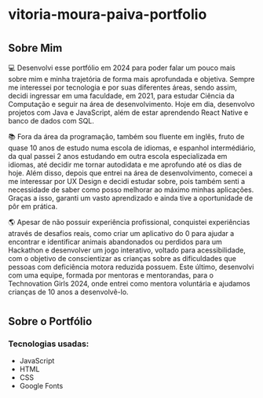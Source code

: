 # vitoria-moura-paiva-portfolio

#

## Sobre Mim

 <p> 💻 Desenvolvi esse portfólio em 2024 para poder falar um pouco mais sobre mim e minha trajetória de forma mais aprofundada e objetiva.
 Sempre me interessei por tecnologia e por suas diferentes áreas, sendo assim, decidi ingressar em uma faculdade, em 2021, para estudar Ciência da Computação e seguir na área de desenvolvimento. Hoje em dia, desenvolvo projetos com Java e JavaScript, além de estar aprendendo React Native e banco de dados com SQL.</p>
 
 <p> 📚 Fora da área da programação, também sou fluente em inglês, fruto de quase 10 anos de estudo numa escola de idiomas, e espanhol intermédiário, da qual passei 2 anos estudando em outra escola especializada em idiomas, até decidir me tornar autodidata e me aprofundo até os dias de hoje. Além disso, depois que entrei na área de desenvolvimento, comecei a me interessar por UX Design e decidi estudar sobre, pois também senti a necessidade de saber como posso melhorar ao máximo minhas aplicações. Graças a isso, garanti um vasto aprendizado e ainda tive a oportunidade de pôr em prática. </p>

 <p> 🌎 Apesar de não possuir experiência profissional, conquistei experiências através de desafios reais, como criar um aplicativo do 0 para ajudar a encontrar e identificar animais abandonados ou perdidos para um Hackathon e desenvolver um jogo interativo, voltado para acessibilidade, com o objetivo de conscientizar as crianças sobre as dificuldades que pessoas com deficiência motora reduzida possuem. Este último, desenvolvi com uma equipe, formada por mentoras e mentorandas, para o Technovation Girls 2024, onde entrei como mentora voluntária e ajudamos crianças de 10 anos a desenvolvê-lo.</p>

#

## Sobre o Portfólio

### Tecnologias usadas:
- JavaScript
- HTML
- CSS
- Google Fonts
